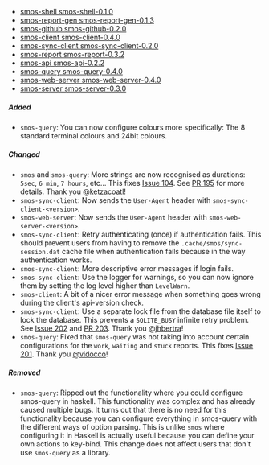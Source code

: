 - <a name="smos-shell-smos-shell-0.1.0">[smos-shell smos-shell-0.1.0](#smos-shell-smos-shell-0.1.0)
- <a name="smos-report-gen-smos-report-gen-0.1.3">[smos-report-gen smos-report-gen-0.1.3](#smos-report-gen-smos-report-gen-0.1.3)
- <a name="smos-github-smos-github-0.2.0">[smos-github smos-github-0.2.0](#smos-github-smos-github-0.2.0)
- <a name="smos-client-smos-client-0.4.0">[smos-client smos-client-0.4.0](#smos-client-smos-client-0.4.0)
- <a name="smos-sync-client-smos-sync-client-0.2.0">[smos-sync-client smos-sync-client-0.2.0](#smos-sync-client-smos-sync-client-0.2.0)
- <a name="smos-report-smos-report-0.3.2">[smos-report smos-report-0.3.2](#smos-report-smos-report-0.3.2)
- <a name="smos-api-smos-api-0.2.2">[smos-api smos-api-0.2.2](#smos-api-smos-api-0.2.2)
- <a name="smos-query-smos-query-0.4.0">[smos-query smos-query-0.4.0](#smos-query-smos-query-0.4.0)
- <a name="smos-web-server-smos-web-server-0.4.0">[smos-web-server smos-web-server-0.4.0](#smos-web-server-smos-web-server-0.4.0)
- <a name="smos-server-smos-server-0.3.0">[smos-server smos-server-0.3.0](#smos-server-smos-server-0.3.0)

##### Added

- `smos-query`: You can now configure colours more specifically: The 8 standard terminal colours and 24bit colours.

##### Changed

- `smos` and `smos-query`: More strings are now recognised as durations: `5sec`, `6 min`, `7 hours`, etc... 
  This fixes [Issue 104](https://github.com/NorfairKing/smos/issues/104).
  See [PR 195](https://github.com/NorfairKing/smos/pull/195) for more details.
  Thank you [@ketzacoatl](https://github.com/ketzacoatl)!
- `smos-sync-client`: Now sends the `User-Agent` header with `smos-sync-client-<version>`.
- `smos-web-server`: Now sends the `User-Agent` header with `smos-web-server-<version>`.
- `smos-sync-client`: Retry authenticating (once) if authentication fails.
  This should prevent users from having to remove the `.cache/smos/sync-session.dat` cache file when authentication fails because in the way authentication works.
- `smos-sync-client`: More descriptive error messages if login fails.
- `smos-sync-client`: Use the logger for warnings, so you can now ignore them by setting the log level higher than `LevelWarn`.
- `smos-client`: A bit of a nicer error message when something goes wrong during the client's api-version check.
- `smos-sync-client`: Use a separate lock file from the database file itself to lock the database.
  This prevents a `SQLITE_BUSY` infinite retry problem. See [Issue 202](https://github.com/NorfairKing/smos/issues/202) and [PR 203](https://github.com/NorfairKing/smos/pull/203).
  Thank you [@jhbertra](https://github.com/jhbertra)!
- `smos-query`: Fixed that `smos-query` was not taking into account certain configurations for the `work`, `waiting` and `stuck` reports.
  This fixes [Issue 201](https://github.com/NorfairKing/smos/issues/201).
  Thank you [@vidocco](https://github.com/vidocco)!

##### Removed

- `smos-query`:
  Ripped out the functionality where you could configure smos-query in haskell.
  This functionality was complex and has already caused multiple bugs.
  It turns out that there is no need for this functionality because you can configure everything in smos-query with the different ways of option parsing.
  This is unlike `smos` where configuring it in Haskell is actually useful because you can define your own actions to key-bind.
  This change does not affect users that don't use `smos-query` as a library.
